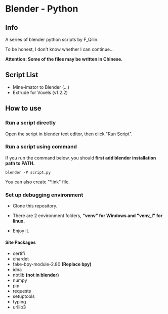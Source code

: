 # Blender - Python

## Info

A series of blender python scripts by F_Qilin.

To be honest, I don't know whether I can continue...

**Attention: Some of the files may be written in Chinese.**

## Script List

* Mine-imator to Blender (...)
* Extrude for Voxels (v1.2.2)

## How to use

### Run a script directly

Open the script in blender text editor, then click "Run Script".

### Run a script using command

If you run the command below, you should **first add blender installation path to PATH.**

```commandline
blender -P script.py
```

You can also create "*.ink" file.

### Set up debugging environment

* Clone this repository.

* There are 2 environment folders, **"venv" for Windows and "venv_l" for linux.**

* Enjoy it.

#### Site Packages

* certifi
* chardet
* fake-bpy-module-2.80 **(Replace bpy)**
* idna
* nbtlib **(not in blender)**
* numpy
* pip
* requests
* setuptools
* typing
* urllib3
